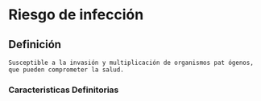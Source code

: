 # Riesgo de infección
## Definición
	Susceptible a la invasión y multiplicación de organismos pat ógenos, que pueden comprometer la salud.

### Caracteristicas Definitorias


